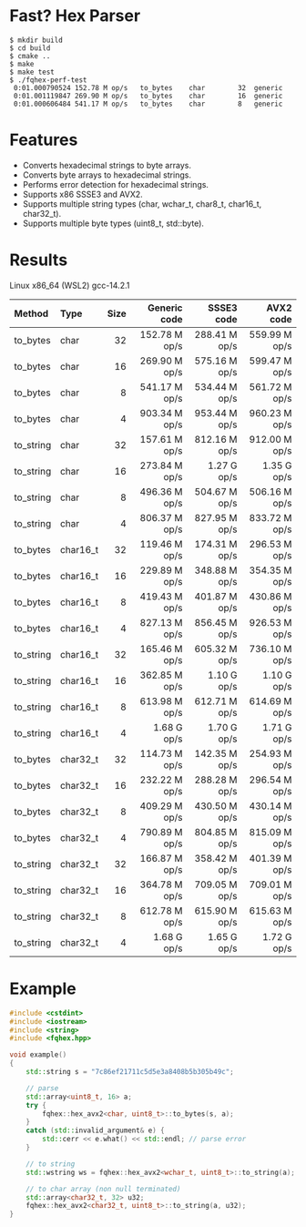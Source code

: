 # Fast? Hex Parser

    $ mkdir build
    $ cd build
    $ cmake ..
    $ make
    $ make test
    $ ./fqhex-perf-test
     0:01.000790524	152.78 M op/s	to_bytes	char    	32	generic
     0:01.001119847	269.90 M op/s	to_bytes	char    	16	generic
     0:01.000606484	541.17 M op/s	to_bytes	char    	8	generic


# Features
- Converts hexadecimal strings to byte arrays.
- Converts byte arrays to hexadecimal strings.
- Performs error detection for hexadecimal strings.
- Supports x86 SSSE3 and AVX2.
- Supports multiple string types (char, wchar_t, char8_t, char16_t, char32_t).
- Supports multiple byte types (uint8_t, std::byte).

# Results

Linux x86_64 (WSL2) gcc-14.2.1

| Method    | Type     | Size |  Generic code |    SSSE3 code |     AVX2 code |
|:----------|:---------|-----:|--------------:|--------------:|--------------:|
| to_bytes  | char     |   32 | 152.78 M op/s | 288.41 M op/s | 559.99 M op/s |
| to_bytes  | char     |   16 | 269.90 M op/s | 575.16 M op/s | 599.47 M op/s |
| to_bytes  | char     |    8 | 541.17 M op/s | 534.44 M op/s | 561.72 M op/s |
| to_bytes  | char     |    4 | 903.34 M op/s | 953.44 M op/s | 960.23 M op/s |
| to_string | char     |   32 | 157.61 M op/s | 812.16 M op/s | 912.00 M op/s |
| to_string | char     |   16 | 273.84 M op/s |   1.27 G op/s |   1.35 G op/s |
| to_string | char     |    8 | 496.36 M op/s | 504.67 M op/s | 506.16 M op/s |
| to_string | char     |    4 | 806.37 M op/s | 827.95 M op/s | 833.72 M op/s |
| to_bytes  | char16_t |   32 | 119.46 M op/s | 174.31 M op/s | 296.53 M op/s |
| to_bytes  | char16_t |   16 | 229.89 M op/s | 348.88 M op/s | 354.35 M op/s |
| to_bytes  | char16_t |    8 | 419.43 M op/s | 401.87 M op/s | 430.86 M op/s |
| to_bytes  | char16_t |    4 | 827.13 M op/s | 856.45 M op/s | 926.53 M op/s |
| to_string | char16_t |   32 | 165.46 M op/s | 605.32 M op/s | 736.10 M op/s |
| to_string | char16_t |   16 | 362.85 M op/s |   1.10 G op/s |   1.10 G op/s |
| to_string | char16_t |    8 | 613.98 M op/s | 612.71 M op/s | 614.69 M op/s |
| to_string | char16_t |    4 |   1.68 G op/s |   1.70 G op/s |   1.71 G op/s |
| to_bytes  | char32_t |   32 | 114.73 M op/s | 142.35 M op/s | 254.93 M op/s |
| to_bytes  | char32_t |   16 | 232.22 M op/s | 288.28 M op/s | 296.54 M op/s |
| to_bytes  | char32_t |    8 | 409.29 M op/s | 430.50 M op/s | 430.14 M op/s |
| to_bytes  | char32_t |    4 | 790.89 M op/s | 804.85 M op/s | 815.09 M op/s |
| to_string | char32_t |   32 | 166.87 M op/s | 358.42 M op/s | 401.39 M op/s |
| to_string | char32_t |   16 | 364.78 M op/s | 709.05 M op/s | 709.01 M op/s |
| to_string | char32_t |    8 | 612.78 M op/s | 615.90 M op/s | 615.63 M op/s |
| to_string | char32_t |    4 |   1.68 G op/s |   1.65 G op/s |   1.72 G op/s |

# Example

```C++
#include <cstdint>
#include <iostream>
#include <string>
#include <fqhex.hpp>

void example()
{
    std::string s = "7c86ef21711c5d5e3a8408b5b305b49c";

    // parse
    std::array<uint8_t, 16> a;
    try {
        fqhex::hex_avx2<char, uint8_t>::to_bytes(s, a);
    }
    catch (std::invalid_argument& e) {
        std::cerr << e.what() << std::endl; // parse error
    }

    // to string
    std::wstring ws = fqhex::hex_avx2<wchar_t, uint8_t>::to_string(a);

    // to char array (non null terminated)
    std::array<char32_t, 32> u32;
    fqhex::hex_avx2<char32_t, uint8_t>::to_string(a, u32);
}
```
